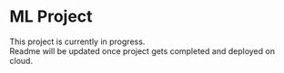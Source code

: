 # ML Project

This project is currently in progress.\
Readme will be updated once project gets completed and deployed on cloud.